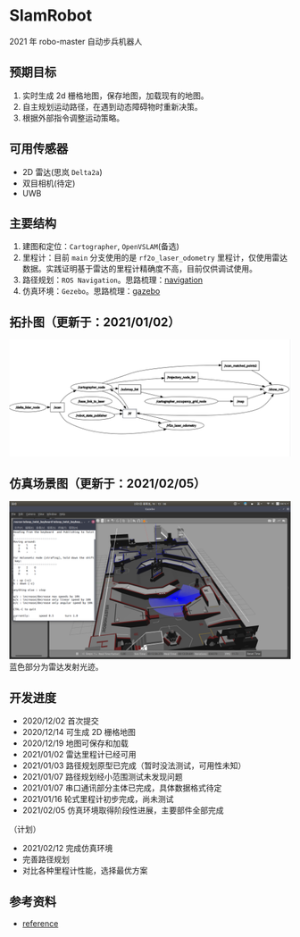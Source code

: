 # SlamRobot
2021 年 robo-master 自动步兵机器人

## 预期目标
1. 实时生成 2d 栅格地图，保存地图，加载现有的地图。
2. 自主规划运动路径，在遇到动态障碍物时重新决策。
3. 根据外部指令调整运动策略。

## 可用传感器
- 2D 雷达(思岚 `Delta2a`)
- 双目相机(待定)
- UWB

## 主要结构
1. 建图和定位：`Cartographer`, `OpenVSLAM`(备选)
2. 里程计：目前 `main` 分支使用的是 `rf2o_laser_odometry` 里程计，仅使用雷达数据。实践证明基于雷达的里程计精确度不高，目前仅供调试使用。
3. 路径规划：`ROS Navigation`。思路梳理：[navigation](./docs/navigation.md)
4. 仿真环境：`Gezebo`。思路梳理：[gazebo](./docs/gazebo.md)

## 拓扑图（更新于：2021/01/02）
![拓扑图](images/2021-01-02T17:27:49.png)

## 仿真场景图（更新于：2021/02/05）
![仿真图](images/simulation.png)
蓝色部分为雷达发射光迹。

## 开发进度
- 2020/12/02 首次提交
- 2020/12/14 可生成 2D 栅格地图
- 2020/12/19 地图可保存和加载
- 2021/01/02 雷达里程计已经可用
- 2021/01/03 路径规划原型已完成（暂时没法测试，可用性未知）
- 2021/01/07 路径规划经小范围测试未发现问题
- 2021/01/07 串口通讯部分主体已完成，具体数据格式待定
- 2021/01/16 轮式里程计初步完成，尚未测试
- 2021/02/05 仿真环境取得阶段性进展，主要部件全部完成

（计划）

- 2021/02/12 完成仿真环境
- 完善路径规划
- 对比各种里程计性能，选择最优方案

## 参考资料
- [reference](./docs/reference.md)

